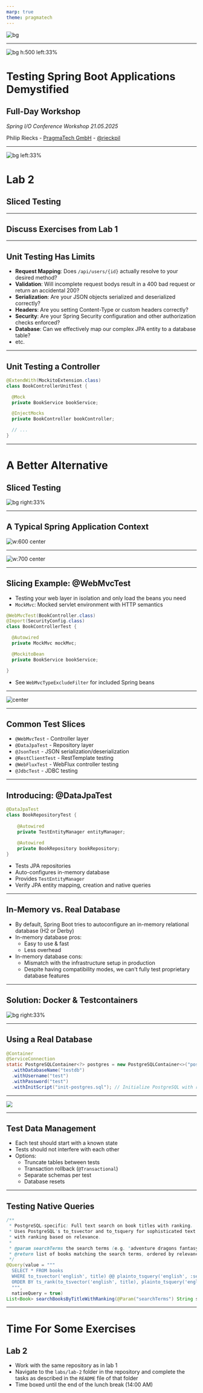 ```yaml
---
marp: true
theme: pragmatech
---
```


<style>
img[alt~="center"] {
  display: block;
  margin: 0 auto;
}
</style>

![bg](./assets/barcelona-spring-io.jpg)

---

<!-- _class: title -->
![bg h:500 left:33%](assets/generated/demystify.png)

# Testing Spring Boot Applications Demystified

## Full-Day Workshop

_Spring I/O Conference Workshop 21.05.2025_

Philip Riecks - [PragmaTech GmbH](https://pragmatech.digital/) - [@rieckpil](https://x.com/rieckpil)


--- 

<!-- header: 'Testing Spring Boot Applications Demystified Workshop @ Spring I/O 21.05.2025' -->
<!-- footer: '![w:32 h:32](assets/generated/logo.webp)' -->

![bg left:33%](assets/generated/lab-2.jpg)

# Lab 2

## Sliced Testing

---

## Discuss Exercises from Lab 1

---

## Unit Testing Has Limits

- **Request Mapping**: Does `/api/users/{id}` actually resolve to your desired method?
- **Validation**: Will incomplete request bodys result in a 400 bad request or return an accidental 200?
- **Serialization**: Are your JSON objects serialized and deserialized correctly?
- **Headers**: Are you setting Content-Type or custom headers correctly?
- **Security**: Are your Spring Security configuration and other authorization checks enforced?
- **Database**: Can we effectively map our complex JPA entity to a database table?
- etc.

---

## Unit Testing a Controller

```java
@ExtendWith(MockitoExtension.class)
class BookControllerUnitTest {

  @Mock
  private BookService bookService;

  @InjectMocks
  private BookController bookController;

  // ...
}
```

---

<!-- _class: section -->

# A Better Alternative
## Sliced Testing

![bg right:33%](assets/generated/slice.jpg)

---

## A Typical Spring Application Context

![w:600 center](assets/generated/spring-context.png)

---

![w:700 center](assets/generated/spring-sliced-context.png)

---

## Slicing Example: @WebMvcTest

- Testing your web layer in isolation and only load the beans you need
- `MockMvc`: Mocked servlet environment with HTTP semantics

```java
@WebMvcTest(BookController.class)
@Import(SecurityConfig.class)
class BookControllerTest {

  @Autowired
  private MockMvc mockMvc;

  @MockitoBean
  private BookService bookService;

}
```

- See `WebMvcTypeExcludeFilter` for included Spring beans

---

![center](assets/generated/slicing-annotations.png)

---

## Common Test Slices

- `@WebMvcTest` - Controller layer
- `@DataJpaTest` - Repository layer
- `@JsonTest` - JSON serialization/deserialization
- `@RestClientTest` - RestTemplate testing
- `@WebFluxTest` - WebFlux controller testing
- `@JdbcTest` - JDBC testing

---

## Introducing: @DataJpaTest

```java
@DataJpaTest
class BookRepositoryTest {
  
    @Autowired
    private TestEntityManager entityManager;
    
    @Autowired
    private BookRepository bookRepository;
}
```

- Tests JPA repositories
- Auto-configures in-memory database
- Provides `TestEntityManager`
- Verify JPA entity mapping, creation and native queries

---

## In-Memory vs. Real Database

- By default, Spring Boot tries to autoconfigure an in-memory relational database (H2 or Derby)
- In-memory database pros:
  - Easy to use & fast
  - Less overhead
- In-memory database cons:
  - Mismatch with the infrastructure setup in production
  - Despite having compatibility modes, we can't fully test proprietary database features

---

<!--

Notes:

- who is not using Testcontainers
- explain basics

-->

## Solution: Docker & Testcontainers

![bg right:33%](assets/generated/containers.jpg)

---

## Using a Real Database

```java
@Container
@ServiceConnection
static PostgreSQLContainer<?> postgres = new PostgreSQLContainer<>("postgres:16-alpine")
  .withDatabaseName("testdb")
  .withUsername("test")
  .withPassword("test")
  .withInitScript("init-postgres.sql"); // Initialize PostgreSQL with required extensions
```

---

![](assets/hibernate-persistence-context.svg)

---

## Test Data Management

- Each test should start with a known state
- Tests should not interfere with each other
- Options:
  - Truncate tables between tests
  - Transaction rollback (`@Transactional`)
  - Separate schemas per test
  - Database resets

---

## Testing Native Queries

```java
/**
 * PostgreSQL-specific: Full text search on book titles with ranking.
 * Uses PostgreSQL's to_tsvector and to_tsquery for sophisticated text searching
 * with ranking based on relevance.
 *
 * @param searchTerms the search terms (e.g. "adventure dragons fantasy")
 * @return list of books matching the search terms, ordered by relevance
 */
@Query(value = """
  SELECT * FROM books
  WHERE to_tsvector('english', title) @@ plainto_tsquery('english', :searchTerms)
  ORDER BY ts_rank(to_tsvector('english', title), plainto_tsquery('english', :searchTerms)) DESC
  """,
  nativeQuery = true)
List<Book> searchBooksByTitleWithRanking(@Param("searchTerms") String searchTerms);
```

---

# Time For Some Exercises
## Lab 2

- Work with the same repository as in lab 1
- Navigate to the `labs/lab-2` folder in the repository and complete the tasks as described in the `README` file of that folder
- Time boxed until the end of the lunch break (14:00 AM)
